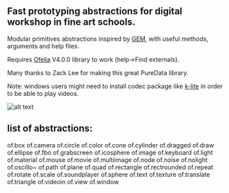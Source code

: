 ## Fast prototyping abstractions for digital workshop in fine art schools.

Modular primitives abstractions inspired by [GEM](https://puredata.info/downloads/gem), with useful methods, arguments and help files.

Requires [Ofelia](https://github.com/cuinjune/Ofelia) V4.0.0 library to work (help->Find externals).

Many thanks to Zack Lee for making this great PureData library.

Note: windows users might need to install codec package like [k-lite](https://codecguide.com/) in order to be able to play videos.

![alt text](data/screen.png)


## list of abstractions:

of.box
of.camera
of.circle
of.color
of.cone
of.cylinder
of.dragged
of.draw
of.ellipse
of.fbo
of.grabscreen
of.icosphere
of.image
of.keyboard
of.light
of.material
of.mouse
of.movie
of.multiimage
of.node
of.noise
of.nolight
of.oscillo~
of.path
of.plane
of.quad
of.rectangle
of.rectrounded
of.repeat
of.rotate
of.scale
of.soundplayer
of.sphere
of.text
of.texture
of.translate
of.triangle
of.videoin
of.view
of.window
